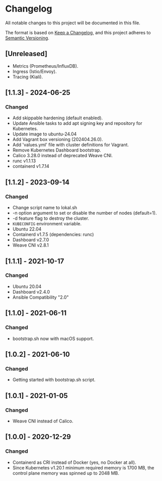 # Changelog
All notable changes to this project will be documented in this file.

The format is based on [Keep a Changelog](https://keepachangelog.com/en/1.0.0/),
and this project adheres to [Semantic Versioning](https://semver.org/spec/v2.0.0.html).

## [Unreleased]
- Metrics (Prometheus/InfluxDB).
- Ingress (Istio/Envoy).
- Tracing (Kiali).

## [1.1.3] - 2024-06-25
### Changed
- Add skippable hardening (default enabled).
- Update Ansible tasks to add apt signing key and repository for Kubernetes.
- Update image to ubuntu-24.04
- Add Vagrant box versioning (202404.26.0).
- Add 'values.yml' file with cluster definitions for Vagrant.
- Remove Kubernetes Dashboard bootstrap.
- Calico 3.28.0 instead of deprecated Weave CNI.
- runc v1.1.13
- containerd v1.7.14

## [1.1.2] - 2023-09-14
### Changed
- Change script name to lokal.sh
- -n option argument to set or disable the number of nodes (default=1).
- -d feature flag to destroy the cluster.
- `KUBECONFIG` environment variable.
- Ubuntu 22.04
- Containerd v1.7.5 (dependencies: runc)
- Dashboard v2.7.0
- Weave CNI v2.8.1

## [1.1.1] - 2021-10-17
### Changed
- Ubuntu 20.04
- Dashboard v2.4.0
- Ansible Compatibility "2.0"

## [1.1.0] - 2021-06-11
### Changed
- bootstrap.sh now with macOS support.

## [1.0.2] - 2021-06-10
### Changed
- Getting started with bootstrap.sh script.

## [1.0.1] - 2021-01-05
### Changed
- Weave CNI instead of Calico.


## [1.0.0] - 2020-12-29
### Changed
- Containerd as CRI instead of Docker (yes, no Docker at all).
- Since Kubernetes v1.20.1 minimum required memory is 1700 MB, the control plane memory was spinned up to 2048 MB.
